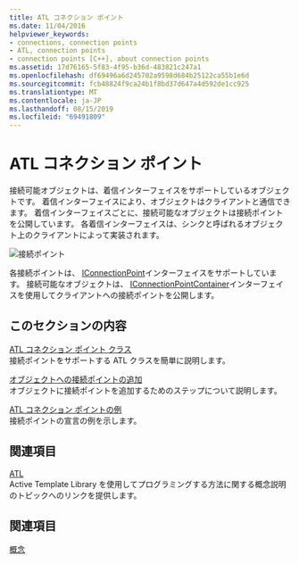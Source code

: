 ```yaml
---
title: ATL コネクション ポイント
ms.date: 11/04/2016
helpviewer_keywords:
- connections, connection points
- ATL, connection points
- connection points [C++], about connection points
ms.assetid: 17d76165-5f83-4f95-b36d-483821c247a1
ms.openlocfilehash: df69496a6d245702a9598d684b25122ca55b1e6d
ms.sourcegitcommit: fcb48824f9ca24b1f8bd37d647a4d592de1cc925
ms.translationtype: MT
ms.contentlocale: ja-JP
ms.lasthandoff: 08/15/2019
ms.locfileid: "69491809"
---
```

# <a name="atl-connection-points"></a>ATL コネクション ポイント

接続可能オブジェクトは、着信インターフェイスをサポートしているオブジェクトです。 着信インターフェイスにより、オブジェクトはクライアントと通信できます。 着信インターフェイスごとに、接続可能なオブジェクトは接続ポイントを公開しています。 各着信インターフェイスは、シンクと呼ばれるオブジェクト上のクライアントによって実装されます。

![接続ポイント](../atl/media/vc2zw31.gif "接続ポイント")

各接続ポイントは、 [IConnectionPoint](/windows/win32/api/ocidl/nn-ocidl-iconnectionpoint)インターフェイスをサポートしています。 接続可能なオブジェクトは、 [IConnectionPointContainer](/windows/win32/api/ocidl/nn-ocidl-iconnectionpointcontainer)インターフェイスを使用してクライアントへの接続ポイントを公開します。

## <a name="in-this-section"></a>このセクションの内容

[ATL コネクション ポイント クラス](../atl/atl-connection-point-classes.md)<br/>
接続ポイントをサポートする ATL クラスを簡単に説明します。

[オブジェクトへの接続ポイントの追加](../atl/adding-connection-points-to-an-object.md)<br/>
オブジェクトに接続ポイントを追加するためのステップについて説明します。

[ATL コネクション ポイントの例](../atl/atl-connection-point-example.md)<br/>
接続ポイントの宣言の例を示します。

## <a name="related-sections"></a>関連項目

[ATL](../atl/active-template-library-atl-concepts.md)<br/>
Active Template Library を使用してプログラミングする方法に関する概念説明のトピックへのリンクを提供します。

## <a name="see-also"></a>関連項目

[概念](../atl/active-template-library-atl-concepts.md)
